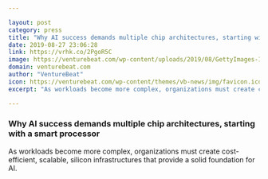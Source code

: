 ```yaml
---

layout: post
category: press
title: "Why AI success demands multiple chip architectures, starting with a smart processor"
date: 2019-08-27 23:06:28
link: https://vrhk.co/2PgoR5C
image: https://venturebeat.com/wp-content/uploads/2019/08/GettyImages-1094894072-1.jpg?w=1200&strip=all
domain: venturebeat.com
author: "VentureBeat"
icon: https://venturebeat.com/wp-content/themes/vb-news/img/favicon.ico
excerpt: "As workloads become more complex, organizations must create cost-efficient, scalable, silicon infrastructures that provide a solid foundation for AI."

---
```


### Why AI success demands multiple chip architectures, starting with a smart processor

As workloads become more complex, organizations must create cost-efficient, scalable, silicon infrastructures that provide a solid foundation for AI.